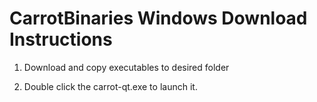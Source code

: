 # CarrotBinaries Windows Download Instructions

1) Download and copy executables to desired folder 

2) Double click the carrot-qt.exe to launch it.
